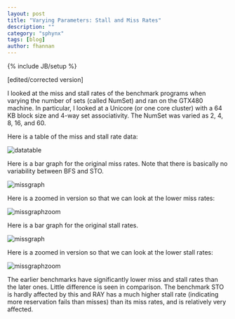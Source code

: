 ```yaml
---
layout: post
title: "Varying Parameters: Stall and Miss Rates"
description: ""
category: "sphynx"
tags: [blog]
author: fhannan
---
```

{% include JB/setup %}

[edited/corrected version]

I looked at the miss and stall rates of the benchmark programs when varying the number of sets (called NumSet) and ran on the GTX480 machine. In particular, I looked at a Unicore (or one core cluster) with a 64 KB block size and 4-way set associativity. The NumSet was varied as 2, 4, 8, 16, and 60.

Here is a table of the miss and stall rate data:

![datatable](http://i.imgur.com/M0mLKWw.png)


Here is a bar graph for the original miss rates. Note that there is basically no variability between BFS and STO.

![missgraph](http://i.imgur.com/68G8BvH.png)

Here is a zoomed in version so that we can look at the lower miss rates:

![missgraphzoom](http://i.imgur.com/bQi17i0.png)

Here is a bar graph for the original stall rates.

![missgraph](http://imgur.com/sDByQVS.png)

Here is a zoomed in version so that we can look at the lower stall rates:

![missgraphzoom](http://imgur.com/udjkHci.png)

The earlier benchmarks have significantly lower miss and stall rates than the later ones. Little difference is seen in comparison. The benchmark STO is hardly affected by this and RAY has a much higher stall rate (indicating more reservation fails than misses) than its miss rates, and is relatively very affected.
